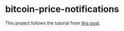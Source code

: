 # bitcoin-price-notifications

This project follows the tutorial from [this post](https://realpython.com/python-bitcoin-ifttt/).


